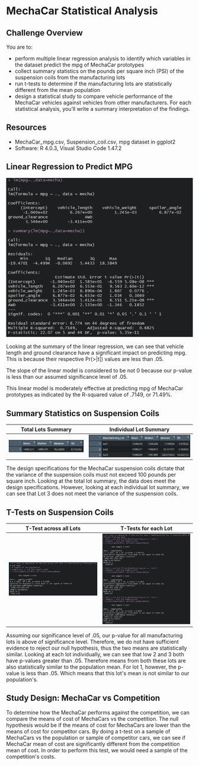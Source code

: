 # MechaCar Statistical Analysis

## Challenge Overview
You are to:
- perform multiple linear regression analysis to identify which variables in the dataset predict the mpg of MechaCar prototypes
- collect summary statistics on the pounds per square inch (PSI) of the suspension coils from the manufacturing lots
- run t-tests to determine if the manufacturing lots are statistically different from the mean population
- design a statistical study to compare vehicle performance of the MechaCar vehicles against vehicles from other manufacturers. For each statistical analysis, you’ll write a summary interpretation of the findings.

## Resources
- MechaCar_mpg.csv, Suspension_coil.csv, mpg dataset in ggplot2
- Software: R 4.0.3, Visual Studio Code 1.47.2

## Linear Regression to Predict MPG
![Linear Regression](images/lm.png)

Looking at the summary of the linear regression, we can see that vehicle length and ground clearance have a significant impact on predicting mpg. This is because their respective Pr(>|t|) values are less than .05.

The slope of the linear model is considered to be not 0 because our p-value is less than our assumed significance level of .05.

This linear model is moderately effective at predicting mpg of MechaCar prototypes as indicated by the R-squared value of .7149, or 71.49%.

## Summary Statistics on Suspension Coils
Total Lots Summary | Individual Lot Summary
:-----------------:|:---------------------:
![total_summary](images/total_summary.png) | ![lot_summary](images/lot_summary.png)

The design specifications for the MechaCar suspension coils dictate that the variance of the suspension coils must not exceed 100 pounds per square inch. Looking at the total lot summary, the data does meet the design specifications. However, looking at each individual lot summary, we can see that Lot 3 does not meet the variance of the suspension coils.

## T-Tests on Suspension Coils
T-Test across all Lots | T-Tests for each Lot
:---------------------:|:-------------------:
![t_test_all](images/t_test_all.png) | ![t_test_each](images/t_test_each.png)

Assuming our significance level of .05, our p-value for all manufacturing lots is above of significance level. Therefore, we do not have sufficient evidence to reject our null hypothesis, thus the two means are statistically similar. Looking at each lot individually, we can see that low 2 and 3 both have p-values greater than .05. Therefore means from both these lots are also statistically similar to the population mean. For lot 1, however, the p-value is less than .05. Which means that this lot's mean is not similar to our population's.

## Study Design: MechaCar vs Competition
To determine how the MechaCar performs against the competition, we can compare the means of cost of MechaCars vs the competition. The null hypothesis would be if the means of cost for MechaCars are lower than the means of cost for competitor cars. By doing a t-test on a sample of MechaCars vs the population or sample of competitor cars, we can see if MechaCar mean of cost are significantly different from the competition mean of cost. In order to perform this test, we would need a sample of the competition's costs.